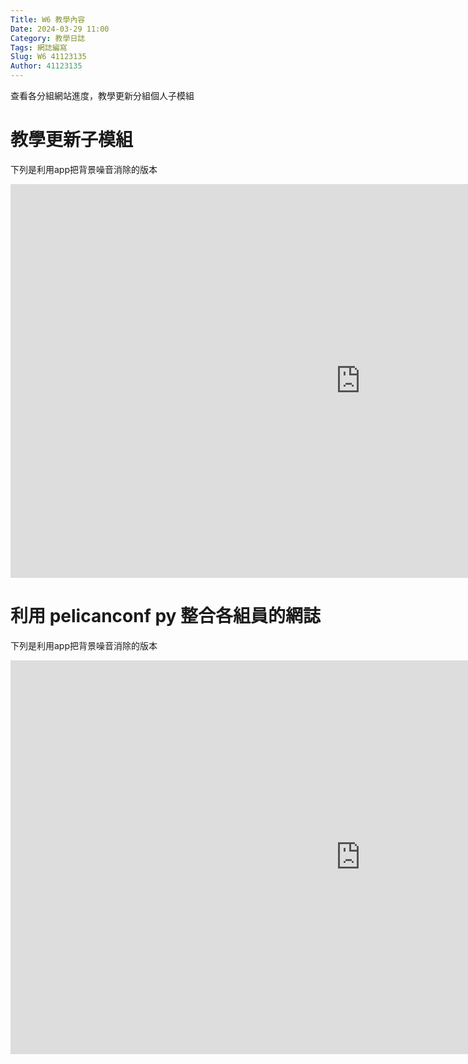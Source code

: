 ```yaml
---
Title: W6 教學內容
Date: 2024-03-29 11:00
Category: 教學日誌
Tags: 網誌編寫
Slug: W6 41123135
Author: 41123135
---
```


查看各分組網站進度，教學更新分組個人子模組

<!-- PELICAN_END_SUMMARY -->

# 教學更新子模組

下列是利用app把背景噪音消除的版本

<iframe width="1120" height="630" src="https://www.youtube.com/embed/tE5MZzl_7P8?si=UPu49CicBHHnR63Z" title="YouTube video player" frameborder="0" allow="accelerometer; autoplay; clipboard-write; encrypted-media; gyroscope; picture-in-picture; web-share" referrerpolicy="strict-origin-when-cross-origin" allowfullscreen></iframe>

# 利用 pelicanconf py 整合各組員的網誌

下列是利用app把背景噪音消除的版本

<iframe width="1120" height="630" src="https://www.youtube.com/embed/-xuR2hL4zIw?si=_kWq_75U4pSHthe7" title="YouTube video player" frameborder="0" allow="accelerometer; autoplay; clipboard-write; encrypted-media; gyroscope; picture-in-picture; web-share" referrerpolicy="strict-origin-when-cross-origin" allowfullscreen></iframe>


